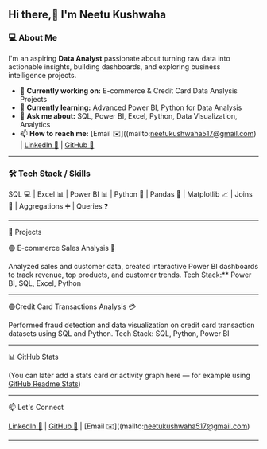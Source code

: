 

##  Hi there,👋  I'm **Neetu Kushwaha**

### 💻 About Me

I'm an aspiring **Data Analyst** passionate about turning raw data into actionable insights, building dashboards, and exploring business intelligence projects.

* 🔭 **Currently working on:** E-commerce & Credit Card Data Analysis Projects
* 🌱 **Currently learning:** Advanced Power BI, Python for Data Analysis
* 💬 **Ask me about:** SQL, Power BI, Excel, Python, Data Visualization, Analytics
* 📫 **How to reach me:** [Email ✉️]((mailto:neetukushwaha517@gmail.com) | [LinkedIn 🔗](https://www.linkedin.com/in/neetu-kushwaha-240123330?utm_source=share&utm_campaign=share_via&utm_content=profile&utm_medium=android_app) | [GitHub 🐙](https://github.com/neetukushwaha93/Neetu_kushwaha)

---

### 🛠️ Tech Stack / Skills

SQL 💻 | Excel 📊 | Power BI 📊 | Python 🐍 | Pandas 🐼 | Matplotlib 📈 |
Joins 🔗 | Aggregations ➕ | Queries ❓

---

 💼 Projects

🟢 E-commerce Sales Analysis 🛒

Analyzed sales and customer data, created interactive Power BI dashboards to track revenue, top products, and customer trends.
Tech Stack:** Power BI, SQL, Excel, Python

---

 🟢Credit Card Transactions Analysis 💳

Performed fraud detection and data visualization on credit card transaction datasets using SQL and Python.
Tech Stack: SQL, Python, Power BI

---

 📊 GitHub Stats

(You can later add a stats card or activity graph here — for example using [GitHub Readme Stats](https://github.com/anuraghazra/github-readme-stats))

---

 📫 Let's Connect

[LinkedIn 🔗](https://www.linkedin.com/in/neetu-kushwaha-240123330?utm_source=share&utm_campaign=share_via&utm_content=profile&utm_medium=android_app) | [GitHub 🐙](https://github.com/neetukushwaha93/Neetu_kushwaha) | [Email ✉️]((mailto:neetukushwaha517@gmail.com)

---


